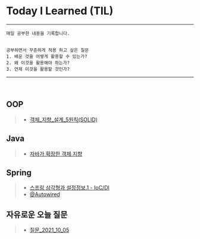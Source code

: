 # Today I Learned (TIL)
---

```
매일 공부한 내용을 기록합니다.


공부하면서 꾸준하게 적용 하고 싶은 질문
1. 배운 것을 어떻게 활용할 수 있는가?
2. 왜 이것을 활용해야 하는가?
3. 언제 이것을 활용할 것인가?

```
---
<br>

## **OOP**
> - [객체_지향_설계_5원칙(SOLID)](./2021_10/객체_지향_설계_5원칙(SOLID).md)


## **Java**
> - [자바가 확장한 객체 지향](./2021_10/자바가_확장한_객체지향.md)


## **Spring**
> - [스프링 삼각형과 설정정보.1 - IoC/DI](./2021_10/IoC_DI.md)
> - [@Autowired](./2021_10/@Autowired_연습.md)

## **자유로운 오늘 질문**
> - [질문_2021_10_05](./2021_10/질문_2021_10_05.md)
